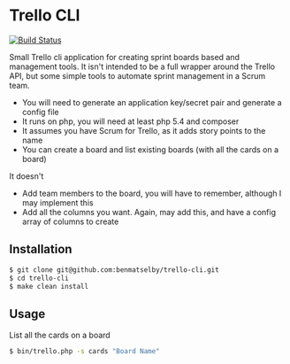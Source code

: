 Trello CLI
==========

[![Build Status](https://travis-ci.org/benmatselby/trello-cli.png?branch=master)](https://travis-ci.org/benmatselby/trello-cli)

Small Trello cli application for creating sprint boards based and management tools. It isn't intended to be a full wrapper around the Trello API, but some simple tools to automate sprint management in a Scrum team.

* You will need to generate an application key/secret pair and generate a config file
* It runs on php, you will need at least php 5.4 and composer
* It assumes you have Scrum for Trello, as it adds story points to the name
* You can create a board and list existing boards (with all the cards on a board)

It doesn't
* Add team members to the board, you will have to remember, although I may implement this
* Add all the columns you want. Again, may add this, and have a config array of columns to create


Installation
------------

```bash
$ git clone git@github.com:benmatselby/trello-cli.git
$ cd trello-cli
$ make clean install
```


Usage
-----

List all the cards on a board

```bash
$ bin/trello.php -s cards "Board Name"
```



